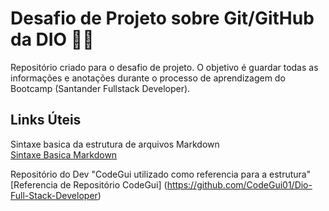 # Desafio de Projeto sobre Git/GitHub da DIO <g-emoji class="g-emoji" alias="man_technologist" fallback-src="https://github.githubassets.com/images/icons/emoji/unicode/1f468-1f4bb.png">👨‍💻</g-emoji>
Repositório criado para o desafio de projeto.
O objetivo é guardar todas as informações e anotações durante o processo de aprendizagem
do Bootcamp (Santander Fullstack Developer).


## Links Úteis

Sintaxe basica da estrutura de arquivos Markdown  
[Sintaxe Basica Markdown](https://www.markdownguide.org/basic-syntax/)

Repositório do Dev "CodeGui utilizado como referencia para a estrutura"
[Referencia de Repositório CodeGui] (https://github.com/CodeGui01/Dio-Full-Stack-Developer)

